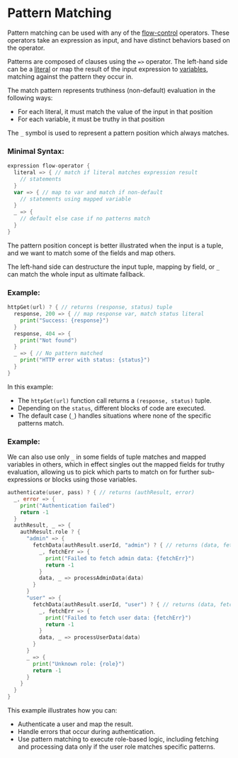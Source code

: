 # Pattern Matching

Pattern matching can be used with any of the [flow-control](flow-control.md) operators. These operators take an expression as input, and have distinct behaviors based on the operator.

Patterns are composed of clauses using the `=>` operator. The left-hand side can be a [literal](types.md) or map the result of the input expression to [variables](variables.md), matching against the pattern they occur in.

The match pattern represents truthiness (non-default) evaluation in the following ways:
- For each literal, it must match the value of the input in that position
- For each variable, it must be truthy in that position

The `_` symbol is used to represent a pattern position which always matches.

### Minimal Syntax:

```go
expression flow-operator {
  literal => { // match if literal matches expression result
    // statements
  }
  var => { // map to var and match if non-default
    // statements using mapped variable
  }
  _ => {
    // default else case if no patterns match
  }
}
```

The pattern position concept is better illustrated when the input is a tuple, and we want to match some of the fields and map others.

The left-hand side can destructure the input tuple, mapping by field, or `_` can match the whole input as ultimate fallback.

### Example:

```go
httpGet(url) ? { // returns (response, status) tuple
  response, 200 => { // map response var, match status literal
    print("Success: {response}")
  }
  response, 404 => {
    print("Not found")
  }
  _ => { // No pattern matched
    print("HTTP error with status: {status}")
  }
}
```

In this example:
- The `httpGet(url)` function call returns a `(response, status)` tuple.
- Depending on the `status`, different blocks of code are executed.
- The default case (`_`) handles situations where none of the specific patterns match.

### Example:

We can also use only `_` in some fields of tuple matches and mapped variables in others, which in effect singles out the mapped fields for truthy evaluation, allowing us to pick which parts to match on for further sub-expressions or blocks using those variables.

```go
authenticate(user, pass) ? { // returns (authResult, error)
  _, error => {
    print("Authentication failed")
    return -1
  }
  authResult, _ => {
    authResult.role ? {
      "admin" => {
        fetchData(authResult.userId, "admin") ? { // returns (data, fetchErr)
          _, fetchErr => {
            print("Failed to fetch admin data: {fetchErr}")
            return -1
          }
          data, _ => processAdminData(data)
        }
      }
      "user" => {
        fetchData(authResult.userId, "user") ? { // returns (data, fetchErr)
          _, fetchErr => {
            print("Failed to fetch user data: {fetchErr}")
            return -1
          }
          data, _ => processUserData(data)
        }
      }
      _ => {
        print("Unknown role: {role}")
        return -1
      }
    }
  }
}
```

This example illustrates how you can:
- Authenticate a user and map the result.
- Handle errors that occur during authentication.
- Use pattern matching to execute role-based logic, including fetching and processing data only if the user role matches specific patterns.
